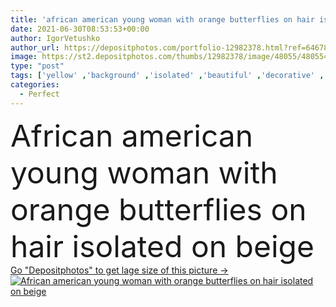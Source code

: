 ```yaml
---
title: 'african american young woman with orange butterflies on hair isolated on beige'
date: 2021-06-30T08:53:53+00:00
author: IgorVetushko
author_url: https://depositphotos.com/portfolio-12982378.html?ref=64678756
image: https://st2.depositphotos.com/thumbs/12982378/image/48055/480554342/api_thumb_450.jpg?forcejpeg=true
type: "post"
tags: ['yellow' ,'background' ,'isolated' ,'beautiful' ,'decorative' ,'beauty' ,'hair' ,'orange' ,'natural' ,'wellbeing' ,'face' ,'care' ,'brunette' ,'skin' ,'pretty' ,'concept' ,'beige' ,'woman' ,'skincare' ,'body' ,'clean' ,'purity' ,'perfect' ,'attractive' ,'wellness' ,'butterflies' ,'copy space' ,'one person' ,'Studio Shot' ,'young adult' ,'black woman' ,'african american' ,'look at camera' ]
categories: 
  - Perfect
---
```

<div aling="center">
            <font size="60"> African american young woman with orange butterflies on hair isolated on beige</font>   
</div>
<div>
    <a href='https://st2.depositphotos.com/thumbs/12982378/image/48055/480554342/api_thumb_450.jpg?forcejpeg=true?ref=64678756' target=_blank > Go "Depositphotos" to get lage size of this picture ->
        <img href='https://st2.depositphotos.com/thumbs/12982378/image/48055/480554342/api_thumb_450.jpg?forcejpeg=true?ref=64678756' src='https://st2.depositphotos.com/12982378/48055/i/950/depositphotos_480554342-stock-photo-african-american-young-woman-orange.jpg?forcejpeg=true' alt='African american young woman with orange butterflies on hair isolated on beige' >
    </a>
</div>

